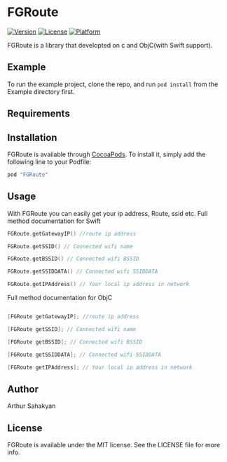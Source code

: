 # FGRoute

[![Version](https://img.shields.io/cocoapods/v/FGRoute.svg?style=flat)](http://cocoapods.org/pods/FGRoute)
[![License](https://img.shields.io/cocoapods/l/FGRoute.svg?style=flat)](http://cocoapods.org/pods/FGRoute)
[![Platform](https://img.shields.io/cocoapods/p/FGRoute.svg?style=flat)](http://cocoapods.org/pods/FGRoute)

FGRoute is a library that developted on c and ObjC(with Swift support).

## Example

To run the example project, clone the repo, and run `pod install` from the Example directory first.

## Requirements

## Installation

FGRoute is available through [CocoaPods](http://cocoapods.org). To install
it, simply add the following line to your Podfile:

```ruby
pod "FGRoute"
```

## Usage

With FGRoute you can easily get your ip address, Route, ssid etc.
Full method documentation for Swift

```swift
FGRoute.getGatewayIP() //route ip address

FGRoute.getSSID() // Connected wifi name

FGRoute.getBSSID() // Connected wifi BSSID

FGRoute.getSSIDDATA() // Connected wifi SSIDDATA

FGRoute.getIPAddress() // Your local ip address in network
```

Full method documentation for ObjC

```objective-c

[FGRoute getGatewayIP]; //route ip address

[FGRoute getSSID]; // Connected wifi name

[FGRoute getBSSID]; // Connected wifi BSSID

[FGRoute getSSIDDATA]; // Connected wifi SSIDDATA

[FGRoute getIPAddress]; // Your local ip address in network
```

## Author

Arthur Sahakyan

## License

FGRoute is available under the MIT license. See the LICENSE file for more info.
